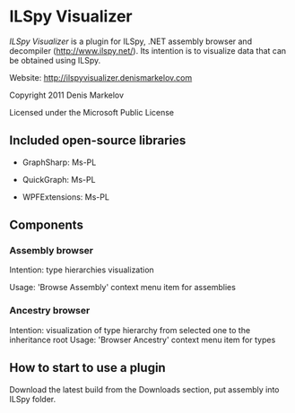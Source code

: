 # ILSpy Visualizer 

*ILSpy Visualizer* is a plugin for ILSpy, .NET assembly browser and decompiler
(http://www.ilspy.net/).
Its intention is to visualize data that can be 
obtained using ILSpy.


Website: http://ilspyvisualizer.denismarkelov.com


Copyright 2011 Denis Markelov

Licensed under the Microsoft Public License



## Included open-source libraries


* GraphSharp: Ms-PL
  
* QuickGraph: Ms-PL
  
* WPFExtensions: Ms-PL



## Components
  

### Assembly browser

    
Intention: type hierarchies visualization
    
Usage: 'Browse Assembly' context menu item for assemblies

### Ancestry browser
    
Intention: visualization of type hierarchy from selected one to the inheritance root
Usage: 'Browser Ancestry' context menu item for types



## How to start to use a plugin
  

Download the latest build from the Downloads section,
  put assembly into ILSpy folder.
  